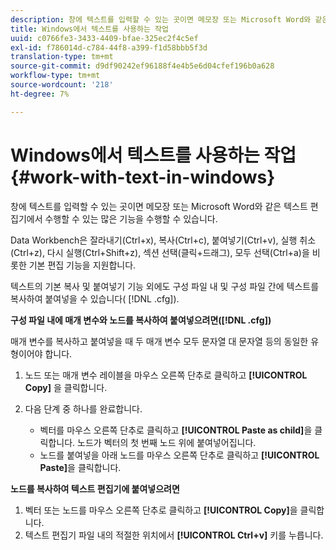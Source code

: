 ```yaml
---
description: 창에 텍스트를 입력할 수 있는 곳이면 메모장 또는 Microsoft Word와 같은 텍스트 편집기에서 수행할 수 있는 많은 기능을 수행할 수 있습니다.
title: Windows에서 텍스트를 사용하는 작업
uuid: c0766fe3-3433-4409-bfae-325ec2f4c5ef
exl-id: f786014d-c784-44f8-a399-f1d58bbb5f3d
translation-type: tm+mt
source-git-commit: d9df90242ef96188f4e4b5e6d04cfef196b0a628
workflow-type: tm+mt
source-wordcount: '218'
ht-degree: 7%

---
```


# Windows에서 텍스트를 사용하는 작업{#work-with-text-in-windows}

창에 텍스트를 입력할 수 있는 곳이면 메모장 또는 Microsoft Word와 같은 텍스트 편집기에서 수행할 수 있는 많은 기능을 수행할 수 있습니다.

Data Workbench은 잘라내기(Ctrl+x), 복사(Ctrl+c), 붙여넣기(Ctrl+v), 실행 취소(Ctrl+z), 다시 실행(Ctrl+Shift+z), 섹션 선택(클릭+드래그), 모두 선택(Ctrl+a)을 비롯한 기본 편집 기능을 지원합니다.

텍스트의 기본 복사 및 붙여넣기 기능 외에도 구성 파일 내 및 구성 파일 간에 텍스트를 복사하여 붙여넣을 수 있습니다( [!DNL .cfg]).

**구성 파일 내에 매개 변수와 노드를 복사하여 붙여넣으려면([!DNL .cfg])**

매개 변수를 복사하고 붙여넣을 때 두 매개 변수 모두 문자열 대 문자열 등의 동일한 유형이어야 합니다.

1. 노드 또는 매개 변수 레이블을 마우스 오른쪽 단추로 클릭하고 **[!UICONTROL Copy]** 을 클릭합니다.
1. 다음 단계 중 하나를 완료합니다.

   * 벡터를 마우스 오른쪽 단추로 클릭하고 **[!UICONTROL Paste as child]**&#x200B;을 클릭합니다. 노드가 벡터의 첫 번째 노드 위에 붙여넣어집니다.
   * 노드를 붙여넣을 아래 노드를 마우스 오른쪽 단추로 클릭하고 **[!UICONTROL Paste]**&#x200B;을 클릭합니다.

**노드를 복사하여 텍스트 편집기에 붙여넣으려면**

1. 벡터 또는 노드를 마우스 오른쪽 단추로 클릭하고 **[!UICONTROL Copy]**&#x200B;을 클릭합니다.
1. 텍스트 편집기 파일 내의 적절한 위치에서 **[!UICONTROL Ctrl+v]** 키를 누릅니다.
